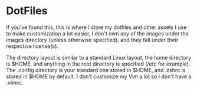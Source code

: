 # DotFiles
If you've found this, this is where I store my dotfiles and other assets I use to make customization a lot easier, I don't own any of the images under the images directory (unless otherwise specified), and they fall under their respective license(s).

The directory layout is similar to a standard Linux layout, the home directory is $HOME, and anything in the root directory is specified (/etc for example). The .config directory is your standard one stored in $HOME, and .zshrc is stored in $HOME by default. I don't customize my Vim a lot so I don't have a .vimrc.
